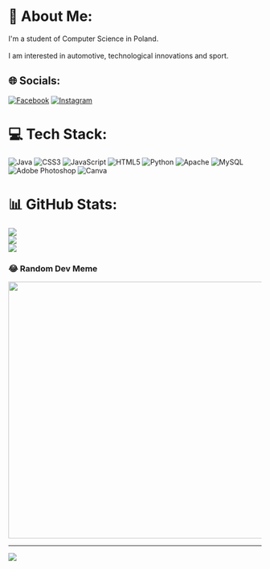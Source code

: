 # 💫 About Me:
I'm a student of Computer Science in Poland.<br><br>I am interested in automotive, technological innovations and sport.


## 🌐 Socials:
[![Facebook](https://img.shields.io/badge/Facebook-%231877F2.svg?logo=Facebook&logoColor=white)](https://facebook.com/filip.staskiewicz.9) [![Instagram](https://img.shields.io/badge/Instagram-%23E4405F.svg?logo=Instagram&logoColor=white)](https://instagram.com/miedziaaak) 

# 💻 Tech Stack:
![Java](https://img.shields.io/badge/java-%23ED8B00.svg?style=flat&logo=java&logoColor=white) ![CSS3](https://img.shields.io/badge/css3-%231572B6.svg?style=flat&logo=css3&logoColor=white) ![JavaScript](https://img.shields.io/badge/javascript-%23323330.svg?style=flat&logo=javascript&logoColor=%23F7DF1E) ![HTML5](https://img.shields.io/badge/html5-%23E34F26.svg?style=flat&logo=html5&logoColor=white) ![Python](https://img.shields.io/badge/python-3670A0?style=flat&logo=python&logoColor=ffdd54) ![Apache](https://img.shields.io/badge/apache-%23D42029.svg?style=flat&logo=apache&logoColor=white) ![MySQL](https://img.shields.io/badge/mysql-%2300f.svg?style=flat&logo=mysql&logoColor=white) ![Adobe Photoshop](https://img.shields.io/badge/adobephotoshop-%2331A8FF.svg?style=flat&logo=adobephotoshop&logoColor=white) ![Canva](https://img.shields.io/badge/Canva-%2300C4CC.svg?style=flat&logo=Canva&logoColor=white)
# 📊 GitHub Stats:
![](https://github-readme-stats.vercel.app/api?username=filsta1&theme=dark&hide_border=false&include_all_commits=true&count_private=true)<br/>
![](https://github-readme-streak-stats.herokuapp.com/?user=filsta1&theme=dark&hide_border=false)<br/>
![](https://github-readme-stats.vercel.app/api/top-langs/?username=filsta1&theme=dark&hide_border=false&include_all_commits=true&count_private=true&layout=compact)

### 😂 Random Dev Meme
<img src="https://random-memer.herokuapp.com/" width="512px"/>

---
[![](https://visitcount.itsvg.in/api?id=filsta1&icon=0&color=12)](https://visitcount.itsvg.in)

<!-- Proudly created with GPRM ( https://gprm.itsvg.in ) -->
